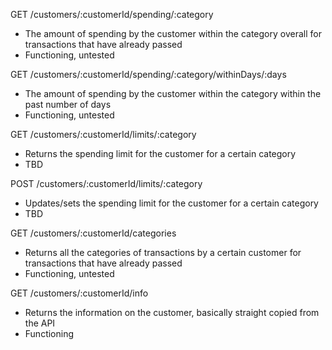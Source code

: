 

GET /customers/:customerId/spending/:category
 * The amount of spending by the customer within the category overall for transactions that have already passed
 * Functioning, untested

GET /customers/:customerId/spending/:category/withinDays/:days
 * The amount of spending by the customer within the category within the past <days> number of days
 * Functioning, untested

GET /customers/:customerId/limits/:category
 * Returns the spending limit for the customer for a certain category
 * TBD

POST /customers/:customerId/limits/:category
 * Updates/sets the spending limit for the customer for a certain category
 * TBD

GET /customers/:customerId/categories
* Returns all the categories of transactions by a certain customer for transactions that have already passed
* Functioning, untested

GET /customers/:customerId/info
* Returns the information on the customer, basically straight copied from the API
* Functioning